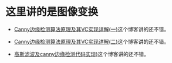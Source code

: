 # 这里讲的是图像变换 #


- [Canny边缘检测算法原理及其VC实现详解(一)](http://blog.csdn.net/likezhaobin/article/details/6892176)这个博客讲的还不错。

- [Canny边缘检测算法原理及其VC实现详解(二)](http://blog.csdn.net/likezhaobin/article/details/6892629)这个博客讲的还不错。

- [高斯滤波及canny边缘检测代码实现)](http://blog.csdn.net/chengkun183/article/details/44465055)这个博客讲的还不错。